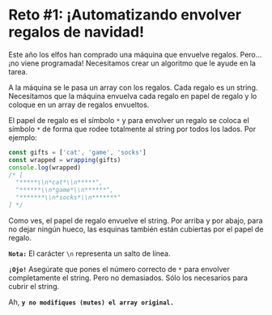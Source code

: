 # Reto #1: ¡Automatizando envolver regalos de navidad!

Este año los elfos han comprado una máquina que envuelve regalos. Pero… ¡no viene programada! Necesitamos crear un algoritmo que le ayude en la tarea.

A la máquina se le pasa un array con los regalos. Cada regalo es un string. Necesitamos que la máquina envuelva cada regalo en papel de regalo y lo coloque en un array de regalos envueltos.

El papel de regalo es el símbolo `*` y para envolver un regalo se coloca el símbolo `*` de forma que rodee totalmente al string por todos los lados. Por ejemplo:
```js
const gifts = ['cat', 'game', 'socks']
const wrapped = wrapping(gifts)
console.log(wrapped)
/* [
  "*****\\n*cat*\\n*****",
  "******\\n*game*\\n******",
  "*******\\n*socks*\\n*******"
] */
```
Como ves, el papel de regalo envuelve el string. Por arriba y por abajo, para no dejar ningún hueco, las esquinas también están cubiertas por el papel de regalo.

**`Nota:`** El carácter `\n` representa un salto de línea.

**`¡Ojo!`** Asegúrate que pones el número correcto de `*` para envolver completamente el string. Pero no demasiados. Sólo los necesarios para cubrir el string.

Ah, **`y no modifiques (mutes) el array original.`**